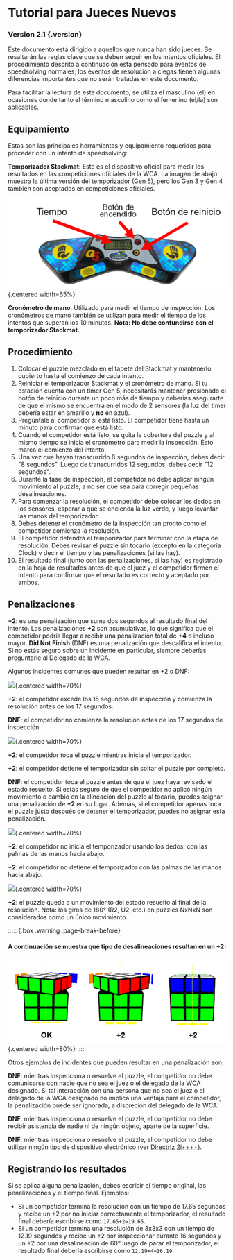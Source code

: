 # Tutorial para Jueces Nuevos

### Version 2.1 {.version}

Este documento está dirigido a aquellos que nunca han sido jueces. Se resaltarán las reglas clave que se deben seguir en los intentos oficiales. El procedimiento descrito a continuación está pensado para eventos de speedsolving normales; los eventos de resolución a ciegas tienen algunas diferencias importantes que no serán tratadas en este documento.

Para facilitar la lectura de este documento, se utiliza el masculino (el) en ocasiones donde tanto el término masculino como el femenino (el/la) son aplicables.

## Equipamiento

Estas son las principales herramientas y equipamiento requeridos para proceder con un intento de speedsolving:

**Temporizador Stackmat**: Este es el dispositivo oficial para medir los resultados en las competiciones oficiales de la WCA. La imagen de abajo muestra la última versión del temporizador (Gen 5), pero los Gen 3 y Gen 4 también son aceptados en competiciones oficiales.

![](images/timer-es.png){.centered width=65%}

**Cronómetro de mano**: Utilizado para medir el tiempo de inspección. Los cronómetros de mano también se utilizan para medir el tiempo de los intentos que superan los 10 minutos. **Nota: No debe confundirse con el temporizador Stackmat.**

## Procedimiento

1. Colocar el puzzle mezclado en el tapete del Stackmat y mantenerlo cubierto hasta el comienzo de cada intento.
2. Reiniciar el temporizador Stackmat y el cronómetro de mano. Si tu estación cuenta con un timer Gen 5, necesitarás mantener presionado el botón de reinicio durante un poco más de tiempo y deberías asegurarte de que el mismo se encuentra en el modo de 2 sensores (la luz del timer debería estar en amarillo y **no** en azul).
3. Pregúntale al competidor si está listo. El competidor tiene hasta un minuto para confirmar que está listo.
4. Cuando el competidor está listo, se quita la cobertura del puzzle y al mismo tiempo se inicia el cronómetro para medir la inspección. Esto marca el comienzo del intento.
5. Una vez que hayan transcurrido 8 segundos de inspección, debes decir "8 segundos". Luego de transcurridos 12 segundos, debes decir "12 segundos".
6. Durante la fase de inspección, el competidor no debe aplicar ningún movimiento al puzzle, a no ser que sea para corregir pequeñas desalineaciones.
7. Para comenzar la resolución, el competidor debe colocar los dedos en los sensores, esperar a que se encienda la luz verde, y luego levantar las manos del temporizador.
8. Debes detener el cronómetro de la inspección tan pronto como el competidor comienza la resolución.
9. El competidor detendrá el temporizador para terminar con la etapa de resolución. Debes revisar el puzzle sin tocarlo (excepto en la categoría Clock) y decir el tiempo y las penalizaciones (si las hay).
10. El resultado final (junto con las penalizaciones, si las hay) es registrado en la hoja de resultados antes de que el juez y el competidor firmen el intento para confirmar que el resultado es correcto y aceptado por ambos.

## Penalizaciones

**+2**: es una penalización que suma dos segundos al resultado final del intento. Las penalizaciones **+2** son acumulativas, lo que significa que el competidor podría llegar a recibir una penalización total de **+4** o incluso mayor. **Did Not Finish** (DNF) es una penalización que descalifica el intento. Si no estás seguro sobre un incidente en particular, siempre deberías preguntarle al Delegado de la WCA.

Algunos incidentes comunes que pueden resultar en +2 o DNF:

![](images/penalty1.png){.centered width=70%}

**+2**: el competidor excede los 15 segundos de inspección y comienza la resolución antes de los 17 segundos.

**DNF**: el competidor no comienza la resolución antes de los 17 segundos de inspección.

![](images/penalty2.png){.centered width=70%}

**+2**: el competidor toca el puzzle mientras inicia el temporizador.

**+2**: el competidor detiene el temporizador sin soltar el puzzle por completo.

**DNF**: el competidor toca el puzzle antes de que el juez haya revisado el estado resuelto. Si estás seguro de que el competidor no aplicó ningún movimiento o cambio en la alineación del puzzle al tocarlo, puedes asignar una penalización de **+2** en su lugar. Además, si el competidor apenas toca el puzzle justo después de detener el temporizador, puedes no asignar esta penalización.

![](images/penalty3.png){.centered width=70%}

**+2**: el competidor no inicia el temporizador usando los dedos, con las palmas de las manos hacia abajo.

**+2**: el competidor no detiene el temporizador con las palmas de las manos hacia abajo.

![](images/penalty4.png){.centered width=70%}

**+2**: el puzzle queda a un movimiento del estado resuelto al final de la resolución. Nota: los giros de 180° (R2, U2, etc.) en puzzles NxNxN son considerados como un único movimiento.

::::: {.box .warning .page-break-before}

#### A continuación se muestra qué tipo de desalineaciones resultan en un +2:

![](images/misalignments.png){.centered width=80%}
:::::

Otros ejemplos de incidentes que pueden resultar en una penalización son:

**DNF**: mientras inspecciona o resuelve el puzzle, el competidor no debe comunicarse con nadie que no sea el juez o el delegado de la WCA designado. Si tal interacción con una persona que no sea el juez o el delegado de la WCA designado no implica una ventaja para el competidor, la penalización puede ser ignorada, a discreción del delegado de la WCA.

**DNF**: mientras inspecciona o resuelve el puzzle, el competidor no debe recibir asistencia de nadie ni de ningún objeto, aparte de la superficie.

**DNF**: mientras inspecciona o resuelve el puzzle, el competidor no debe utilizar ningún tipo de dispositivo electrónico (ver [Directriz 2i++++](wca{regulations/guidelines.html#2i++++})).

## Registrando los resultados

Si se aplica alguna penalización, debes escribir el tiempo original, las penalizaciones y el tiempo final. Ejemplos:

- Si un competidor termina la resolución con un tiempo de 17.65 segundos y recibe un +2 por no iniciar correctamente el temporizador, el resultado final debería escribirse como `17.65+2=19.65`.
- Si un competidor termina una resolución de 3x3x3 con un tiempo de 12.19 segundos y recibe un +2 por inspeccionar durante 16 segundos y un +2 por una desalineación de 60° luego de parar el temporizador, el resultado final debería escribirse como `12.19+4=16.19`.
